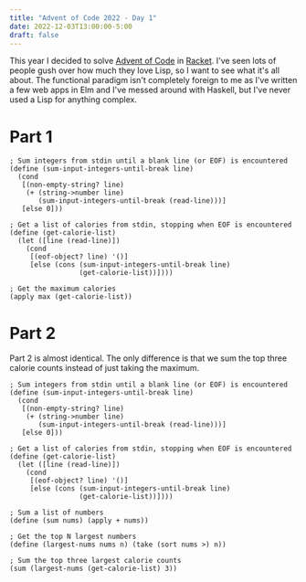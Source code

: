 ```yaml
---
title: "Advent of Code 2022 - Day 1"
date: 2022-12-03T13:00:00-5:00
draft: false
---
```


This year I decided to solve [Advent of Code](https://adventofcode.com/2022) in [Racket](https://racket-lang.org).
I've seen lots of people gush over how much they love Lisp, so I want to see what it's all about.
The functional paradigm isn't completely foreign to me as I've written a few web apps in Elm and I've messed around with Haskell, but I've never used a Lisp for anything complex.

# Part 1

```racket
; Sum integers from stdin until a blank line (or EOF) is encountered
(define (sum-input-integers-until-break line)
  (cond
   [(non-empty-string? line)
    (+ (string->number line)
       (sum-input-integers-until-break (read-line)))]
   [else 0]))

; Get a list of calories from stdin, stopping when EOF is encountered
(define (get-calorie-list)
  (let ([line (read-line)])
    (cond
     [(eof-object? line) '()]
     [else (cons (sum-input-integers-until-break line)
                 (get-calorie-list))])))

; Get the maximum calories
(apply max (get-calorie-list))
```

# Part 2

Part 2 is almost identical.
The only difference is that we sum the top three calorie counts instead of just taking the maximum.

```racket
; Sum integers from stdin until a blank line (or EOF) is encountered
(define (sum-input-integers-until-break line)
  (cond
   [(non-empty-string? line)
    (+ (string->number line)
       (sum-input-integers-until-break (read-line)))]
   [else 0]))

; Get a list of calories from stdin, stopping when EOF is encountered
(define (get-calorie-list)
  (let ([line (read-line)])
    (cond
     [(eof-object? line) '()]
     [else (cons (sum-input-integers-until-break line)
                 (get-calorie-list))])))

; Sum a list of numbers
(define (sum nums) (apply + nums))

; Get the top N largest numbers
(define (largest-nums nums n) (take (sort nums >) n))

; Sum the top three largest calorie counts
(sum (largest-nums (get-calorie-list) 3))
```
